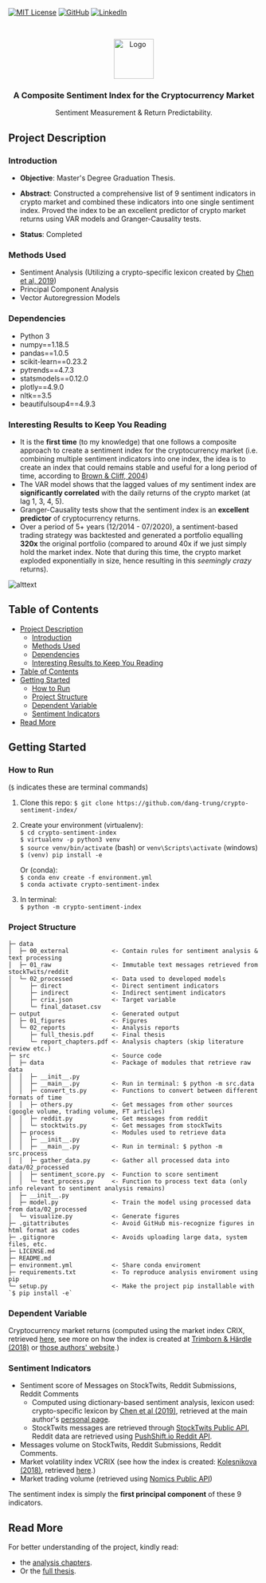 [![MIT License][license-shield]][license-url]
[![GitHub][github-shield]][github-url]
[![LinkedIn][linkedin-shield]][linkedin-url]

<!-- PROJECT LOGO -->
<br />
<p align="center">
  <a href="https://github.com/dang-trung/crypto-sentiment-index">
    <img src="https://raw.githubusercontent.com/othneildrew/Best-README-Template/master/images/logo.png" alt="Logo" width="80" height="80">
  </a>

  <h3 align="center">A Composite Sentiment Index for the Cryptocurrency Market</h3>
</p>
  <p align="center">
    Sentiment Measurement & Return Predictability.
  </p>

## Project Description
### Introduction

* **Objective**: Master's Degree Graduation Thesis.

* **Abstract**: Constructed a comprehensive list of 9 sentiment indicators in crypto market and combined these indicators into one single sentiment index. Proved the index to be an excellent predictor of crypto market returns using VAR models and Granger-Causality tests.

* **Status**: Completed

### Methods Used
* Sentiment Analysis (Utilizing a crypto-specific lexicon created by [Chen et al, 2019](dx.doi.org/10.2139/ssrn.3398423))
* Principal Component Analysis
* Vector Autoregression Models

### Dependencies
* Python 3
* numpy==1.18.5
* pandas==1.0.5
* scikit-learn==0.23.2
* pytrends==4.7.3
* statsmodels==0.12.0
* plotly==4.9.0
* nltk==3.5
* beautifulsoup4==4.9.3

### Interesting Results to Keep You Reading
* It is the **first time** (to my knowledge) that one follows a composite approach to create a sentiment index for the cryptocurrency market (i.e. combining multiple sentiment indicators into one index, the idea is to create an index that could remains stable and useful for a long period of time, according to [Brown & Cliff, 2004](https://doi.org/10.1016/j.jempfin.2002.12.001))
* The VAR model shows that the lagged values of my sentiment index are **significantly correlated** with the daily returns of the crypto market (at lag 1, 3, 4, 5).
* Granger-Causality tests show that the sentiment index is an **excellent predictor** of cryptocurrency returns.
* Over a period of 5+ years (12/2014 - 07/2020), a sentiment-based trading strategy was backtested and generated a portfolio equalling **320x** the original portfolio (compared to around 40x if we just simply hold the market index. Note that during this time, the crypto market exploded exponentially in size, hence resulting in this *seemingly crazy* returns).  

![alttext](https://github.com/dang-trung/crypto-sentiment-index/blob/master/output/01_figures/strat.svg)

## Table of Contents
- [Project Description](#project-description)
  - [Introduction](#introduction)
  - [Methods Used](#methods-used)
  - [Dependencies](#dependencies)
  - [Interesting Results to Keep You Reading](#interesting-results-to-keep-you-reading)
- [Table of Contents](#table-of-contents)
- [Getting Started](#getting-started)
  - [How to Run](#how-to-run)
  - [Project Structure](#project-structure)
  - [Dependent Variable](#dependent-variable)
  - [Sentiment Indicators](#sentiment-indicators)
- [Read More](#read-more)
## Getting Started

### How to Run
(`$` indicates these are terminal commands)
1. Clone this repo:
`$ git clone https://github.com/dang-trung/crypto-sentiment-index/`
2. Create your environment (virtualenv):  
`$ cd crypto-sentiment-index`  
`$ virtualenv -p python3 venv`  
`$ source venv/bin/activate` (bash) or `venv\Scripts\activate` (windows)   
`$ (venv) pip install -e`  

    Or (conda):  
`$ conda env create -f environment.yml`  
`$ conda activate crypto-sentiment-index`  
3. In terminal:  
`$ python -m crypto-sentiment-index`  

### Project Structure
```
├─ data                      
│  ├─ 00_external            <- Contain rules for sentiment analysis & text processing
│  ├─ 01_raw                 <- Immutable text messages retrieved from stockTwits/reddit
│  └─ 02_processed           <- Data used to developed models
│     ├─ direct              <- Direct sentiment indicators
│     ├─ indirect            <- Indirect sentiment indicators
│     ├─ crix.json           <- Target variable
│     └─ final_dataset.csv
├─ output                    <- Generated output
│  ├─ 01_figures             <- Figures
│  └─ 02_reports             <- Analysis reports
│     ├─ full_thesis.pdf     <- Final thesis
│     └─ report_chapters.pdf <- Analysis chapters (skip literature review etc.)
├─ src                       <- Source code
│  ├─ data                   <- Package of modules that retrieve raw data
│  │  ├─ __init__.py         
│  │  ├─ __main__.py         <- Run in terminal: $ python -m src.data
│  │  ├─ convert_ts.py       <- Functions to convert between different formats of time
│  │  ├─ others.py           <- Get messages from other sources (google volume, trading volume, FT articles)
│  │  ├─ reddit.py           <- Get messages from reddit
│  │  └─ stocktwits.py       <- Get messages from stockTwits
│  ├─ process                <- Modules used to retrieve data 
│  │  ├─ __init__.py
│  │  ├─ __main__.py         <- Run in terminal: $ python -m src.process
│  │  ├─ gather_data.py      <- Gather all processed data into data/02_processed
│  │  ├─ sentiment_score.py  <- Function to score sentiment 
│  │  └─ text_process.py     <- Function to process text data (only info relevant to sentiment analysis remains)
│  ├─ __init__.py
│  ├─ model.py               <- Train the model using processed data from data/02_processed 
│  └─ visualize.py           <- Generate figures
├─ .gitattributes            <- Avoid GitHub mis-recognize figures in html format as codes
├─ .gitignore                <- Avoids uploading large data, system files, etc.
├─ LICENSE.md
├─ README.md                 
├─ environment.yml           <- Share conda enviroment
├─ requirements.txt          <- To reproduce analysis enviroment using pip
└─ setup.py                  <- Make the project pip installable with `$ pip install -e`

```

### Dependent Variable
Cryptocurrency market returns (computed using the market index CRIX,
retrieved [here](http://data.thecrix.de/data/crix.json),
see more on how the index is created at [Trimborn & Härdle (2018)](https://doi.org/10.1016/j.jempfin.2018.08.004)
or [those authors' website](https://thecrix.de/).)

### Sentiment Indicators
* Sentiment score of Messages on StockTwits, Reddit Submissions, Reddit Comments
  * Computed using dictionary-based sentiment analysis, lexicon used: crypto-specific lexicon by [Chen et al (2019)](http://dx.doi.org/10.2139/ssrn.3398423),
  retrieved at the main author's [personal page](https://sites.google.com/site/professorcathychen/resume).
  * StockTwits messages are retrieved through [StockTwits Public API](https://api.stocktwits.com/developers),
    Reddit data are retrieved using [PushShift.io Reddit API](https://github.com/pushshift/api).
* Messages volume on StockTwits, Reddit Submissions, Reddit Comments.
* Market volatility index VCRIX (see how the index is created: [Kolesnikova (2018)](https://edoc.hu-berlin.de/bitstream/handle/18452/20056/master_kolesnikova_alisa.pdf?sequence=3&isAllowed=y), retrieved [here](http://data.thecrix.de/data/crix11.json).)
* Market trading volume (retrieved using [Nomics Public API](https://docs.nomics.com/))

The sentiment index is simply the **first principal component** of these 9 indicators.


## Read More
For better understanding of the project, kindly read:
* the [analysis chapters](https://github.com/dang-trung/crypto-sentiment-index/blob/master/output/02_reports/report_chapters.pdf).
* Or the [full thesis](https://github.com/dang-trung/crypto-sentiment-index/blob/master/output/02_reports/full_thesis.pdf). 

<!-- MARKDOWN LINKS & IMAGES -->
[github-shield]: https://img.shields.io/badge/-GitHub-black.svg?style=social&logo=github&colorB=555
[github-url]: https://github.com/dang-trung/
[license-shield]: https://img.shields.io/github/license/dang-trung/crypto-return-predictor.svg?style=social
[license-url]: https://github.com/dang-trung/crypto-return-predictor/blob/master/LICENSE.md
[linkedin-shield]: https://img.shields.io/badge/-LinkedIn-black.svg?style=social&logo=linkedin&colorB=555
[linkedin-url]: https://linkedin.com/in/dang-trung
